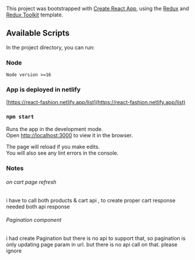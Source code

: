 This project was bootstrapped with [Create React App](https://github.com/facebook/create-react-app), using the [Redux](https://redux.js.org/) and [Redux Toolkit](https://redux-toolkit.js.org/) template.

## Available Scripts

In the project directory, you can run:

### Node

```
Node version >=16
```

### App is deployed in netlify

[https://react-fashion.netlify.app/list](https://react-fashion.netlify.app/list)

### `npm start`

Runs the app in the development mode.<br />
Open [http://localhost:3000](http://localhost:3000) to view it in the browser.

The page will reload if you make edits.<br />
You will also see any lint errors in the console.

### Notes

###### on cart page refresh

i have to call both products & cart api , to create proper cart response needed both api response

###### Pagination component

i had create Pagination but there is no api to support that, so pagination is only updating page param in url. but there is no api call on that. please ignore
